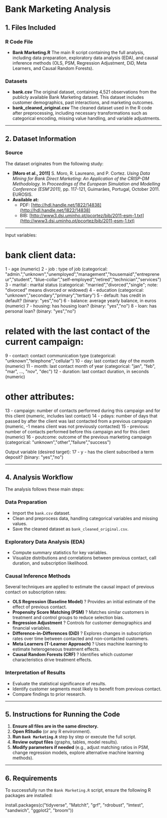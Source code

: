 # Bank Marketing Analysis


## **1. Files Included**
### **R Code File**
- **Bank Marketing.R** The main R script containing the full analysis, including data preparation, exploratory data analysis (EDA), and causal inference methods (OLS, PSM, Regression Adjustment, DiD, Meta Learners, and Causal Random Forests).

### **Datasets**
- **bank.csv** The original dataset, containing 4,521 observations from the publicly available Bank Marketing dataset. This dataset includes customer demographics, past interactions, and marketing outcomes.
- **bank_cleaned_original.csv** The cleaned dataset used in the R code after preprocessing, including necessary transformations such as categorical encoding, missing value handling, and variable adjustments.

---

## **2. Dataset Information**
### **Source**  
The dataset originates from the following study:
- **[Moro et al., 2011]** S. Moro, R. Laureano, and P. Cortez. *Using Data Mining for Bank Direct Marketing: An Application of the CRISP-DM Methodology.* In *Proceedings of the European Simulation and Modelling Conference (ESM'2011),* pp. 117-121, Guimarães, Portugal, October 2011. EUROSIS.
- **Available at:**
  - PDF: [http://hdl.handle.net/1822/14838](http://hdl.handle.net/1822/14838)
  - BIB: [http://www3.dsi.uminho.pt/pcortez/bib/2011-esm-1.txt](http://www3.dsi.uminho.pt/pcortez/bib/2011-esm-1.txt)

---

Input variables:
   # bank client data:
   1 - age (numeric)
   2 - job : type of job (categorical: "admin.","unknown","unemployed","management","housemaid","entrepreneur","student",
                                       "blue-collar","self-employed","retired","technician","services") 
   3 - marital : marital status (categorical: "married","divorced","single"; note: "divorced" means divorced or widowed)
   4 - education (categorical: "unknown","secondary","primary","tertiary")
   5 - default: has credit in default? (binary: "yes","no")
   6 - balance: average yearly balance, in euros (numeric) 
   7 - housing: has housing loan? (binary: "yes","no")
   8 - loan: has personal loan? (binary: "yes","no")
   # related with the last contact of the current campaign:
   9 - contact: contact communication type (categorical: "unknown","telephone","cellular") 
  10 - day: last contact day of the month (numeric)
  11 - month: last contact month of year (categorical: "jan", "feb", "mar", ..., "nov", "dec")
  12 - duration: last contact duration, in seconds (numeric)
   # other attributes:
  13 - campaign: number of contacts performed during this campaign and for this client (numeric, includes last contact)
  14 - pdays: number of days that passed by after the client was last contacted from a previous campaign (numeric, -1 means client was not previously contacted)
  15 - previous: number of contacts performed before this campaign and for this client (numeric)
  16 - poutcome: outcome of the previous marketing campaign (categorical: "unknown","other","failure","success")

  Output variable (desired target):
  17 - y - has the client subscribed a term deposit? (binary: "yes","no")

---

## **4. Analysis Workflow**
The analysis follows these main steps:

### **Data Preparation**
- Import the `bank.csv` dataset.
- Clean and preprocess data, handling categorical variables and missing values.
- Save the cleaned dataset as `bank_cleaned_original.csv`.

### **Exploratory Data Analysis (EDA)**
- Compute summary statistics for key variables.
- Visualize distributions and correlations between previous contact, call duration, and subscription likelihood.

### **Causal Inference Methods**
Several techniques are applied to estimate the causal impact of previous contact on subscription rates:

- **OLS Regression (Baseline Model)** ? Provides an initial estimate of the effect of previous contact.
- **Propensity Score Matching (PSM)** ? Matches similar customers in treatment and control groups to reduce selection bias.
- **Regression Adjustment** ? Controls for customer demographics and financial variables.
- **Difference-in-Differences (DiD)** ? Explores changes in subscription rates over time between contacted and non-contacted customers.
- **Meta Learners (T-Learner Approach)** ? Uses machine learning to estimate heterogeneous treatment effects.
- **Causal Random Forests (CRF)** ? Identifies which customer characteristics drive treatment effects.

### **Interpretation of Results**
- Evaluate the statistical significance of results.
- Identify customer segments most likely to benefit from previous contact.
- Compare findings to prior research.

---

## **5. Instructions for Running the Code**
1. **Ensure all files are in the same directory.**
2. **Open RStudio** (or any R environment).
3. **Run `Bank Marketing.R`** step by step or execute the full script.
4. **Review output files** (graphs, tables, model results).
5. **Modify parameters if needed** (e.g., adjust matching ratios in PSM, change regression models, explore alternative machine learning methods).

---

## **6. Requirements**
To successfully run the `Bank Marketing.R` script, ensure the following R packages are installed:

install.packages(c("tidyverse", "MatchIt", "grf", "rdrobust", "lmtest", "sandwich", "ggplot2", "broom"))
